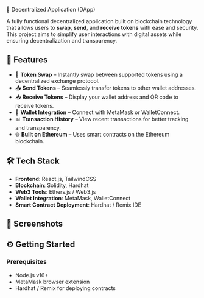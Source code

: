  🧬 Decentralized Application (DApp)

A fully functional decentralized application built on blockchain technology that allows users to **swap**, **send**, and **receive tokens** with ease and security. This project aims to simplify user interactions with digital assets while ensuring decentralization and transparency.

## 🚀 Features

- 🔁 **Token Swap** – Instantly swap between supported tokens using a decentralized exchange protocol.
- 📤 **Send Tokens** – Seamlessly transfer tokens to other wallet addresses.
- 📥 **Receive Tokens** – Display your wallet address and QR code to receive tokens.
- 🔐 **Wallet Integration** – Connect with MetaMask or WalletConnect.
- 📊 **Transaction History** – View recent transactions for better tracking and transparency.
- 🌐 **Built on Ethereum** – Uses smart contracts on the Ethereum blockchain.
  
## 🛠️ Tech Stack

- **Frontend**: React.js, TailwindCSS
- **Blockchain**: Solidity, Hardhat
- **Web3 Tools**: Ethers.js / Web3.js
- **Wallet Integration**: MetaMask, WalletConnect
- **Smart Contract Deployment**: Hardhat / Remix IDE

## 📸 Screenshots

<!-- Add some screenshots or gifs of your app here -->

## ⚙️ Getting Started

### Prerequisites

- Node.js v16+
- MetaMask browser extension
- Hardhat / Remix for deploying contracts
